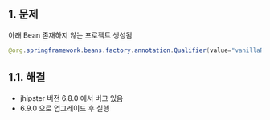 ## 1. 문제
아래 Bean 존재하지 않는 프로젝트 생성됨
```java
@org.springframework.beans.factory.annotation.Qualifier(value="vanillaRestTemplate")
```

## 1.1. 해결
- jhipster 버전 6.8.0 에서 버그 있음 
- 6.9.0 으로 업그레이드 후 실행

<!-- ## 2. 문제
`com.hazelcast.core.HazelcastInstance` Dependency 없음
## 2.1 해결
못함 ㅎㅎ;;
-  -->
